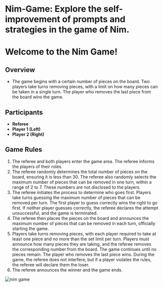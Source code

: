 # Nim-Game: Explore the self-improvement of prompts and strategies in the game of Nim.

# Welcome to the Nim Game!

## Overview
- The game begins with a certain number of pieces on the board. Two players take turns removing pieces, with a limit on how many pieces can be taken in a single turn. The player who removes the last piece from the board wins the game.

## Participants
- **Referee**
- **Player 1 (Left)**
- **Player 2 (Right)**

## Game Rules
1. The referee and both players enter the game area. The referee informs the players of their roles.
2. The referee randomly determines the total number of pieces on the board, ensuring it is less than 30. The referee also randomly selects the maximum number of pieces that can be removed in one turn, within a range of 2 to 7. These numbers are not disclosed to the players.
3. The referee initiates the process to determine who goes first. Players take turns guessing the maximum number of pieces that can be removed per turn. The first player to guess correctly wins the right to go first. If neither player guesses correctly, the referee declares the attempt unsuccessful, and the game is terminated.
4. The referee then places the pieces on the board and announces the maximum number of pieces that can be removed in each turn, officially starting the game.
5. Players take turns removing pieces, with each player required to take at least one piece and no more than the set limit per turn. Players must announce how many pieces they are taking, and the referee removes the corresponding number from the board. The game continues until no pieces remain. The player who removes the last piece wins. During the game, the referee does not interfere, but if a player violates the rules, the referee will declare them the loser.
6. The referee announces the winner and the game ends.

![nim game](https://raw.githubusercontent.com/the-wildwood-valley/nim-game/main/nim.png)


